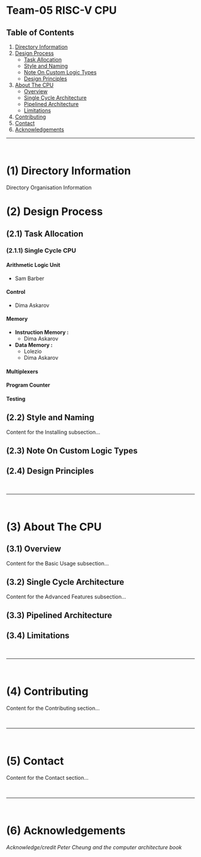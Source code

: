 # Team-05 RISC-V CPU

## Table of Contents
1. [Directory Information](#1-directory-information)
2. [Design Process](#2-design-process)
   - [Task Allocation](#21-task-allocation)
   - [Style and Naming](#22-style-and-naming)
   - [Note On Custom Logic Types](#23-note-on-custom-logic-types)
   - [Design Principles](#24-design-principles)
3. [About The CPU](#3-about-the-cpu)
   - [Overview](#31-overview)
   - [Single Cycle Architecture](#32-single-cycle-architecture)
   - [Pipelined Architecture](#33-pipelined-architecture)
   - [Limitations](#34-limitations)
4. [Contributing](#4-contributing)
5. [Contact](#5-contact)
6. [Acknowledgements](#6-acknowledgements)

---

<br>

# (1) Directory Information
Directory Organisation Information

# (2) Design Process

## (2.1) Task Allocation

### (2.1.1) Single Cycle CPU
 #### **Arithmetic Logic Unit** 
 - Sam Barber 

 #### **Control**
 - Dima Askarov

 #### **Memory**
  - **Instruction Memory :**
    - Dima Askarov
  - **Data Memory :**
    - Lolezio
    - Dima Askarov 

 #### **Multiplexers**

 #### **Program Counter**

 #### **Testing**

## (2.2) Style and Naming
Content for the Installing subsection...

## (2.3) Note On Custom Logic Types

## (2.4) Design Principles

<br>

---

<br>

# (3) About The CPU

## (3.1) Overview
Content for the Basic Usage subsection...

## (3.2) Single Cycle Architecture
Content for the Advanced Features subsection...

## (3.3) Pipelined Architecture

## (3.4) Limitations

<br>

---

<br>

# (4) Contributing
Content for the Contributing section...

<br>

---

<br>

# (5) Contact
Content for the Contact section...

<br>

---

<br>

# (6) Acknowledgements

*Acknowledge/credit Peter Cheung and the computer architecture book*
